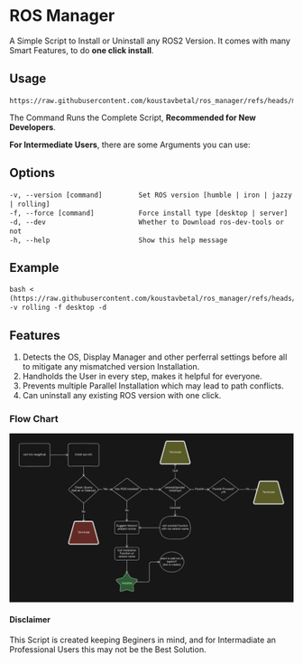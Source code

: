 # ROS Manager 
A Simple Script to Install or Uninstall any ROS2 Version.
It comes with many Smart Features, to do **one click install**.
## Usage
```
https://raw.githubusercontent.com/koustavbetal/ros_manager/refs/heads/main/rosinstaller.bash
```
The Command Runs the Complete Script, **Recommended for New Developers**.

**For Intermediate Users**, there are some Arguments you can use:
## Options
```
-v, --version [command]         Set ROS version [humble | iron | jazzy | rolling]
-f, --force [command]           Force install type [desktop | server]
-d, --dev                       Whether to Download ros-dev-tools or not
-h, --help                      Show this help message
```
## Example
```
bash < (https://raw.githubusercontent.com/koustavbetal/ros_manager/refs/heads/main/rosinstaller.bash) -v rolling -f desktop -d
```
## Features
1. Detects the OS, Display Manager and other perferral settings before all to mitigate any mismatched version Installation.
2. Handholds the User in every step, makes it helpful for everyone.
3. Prevents multiple Parallel Installation which may lead to path conflicts.
4. Can uninstall any existing ROS version with one click.

### Flow Chart
<p align="center">
  <picture>
    <img src="Assets/flowchart.png" alt="">
  </picture>
</p>

#### Disclaimer
This Script is created keeping Beginers in mind, and for Intermadiate an Professional Users this may not be the Best Solution.  
